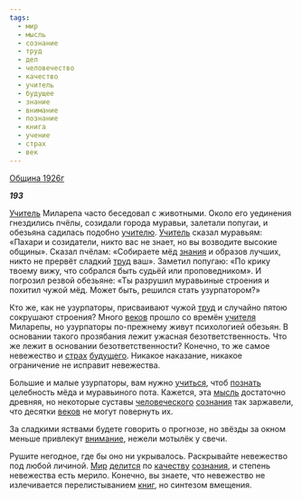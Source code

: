 ```yaml
---
tags:
  - мир
  - мысль
  - сознание
  - труд
  - дел
  - человечество
  - качество
  - учитель
  - будущее
  - знание
  - внимание
  - познание
  - книга
  - учение
  - страх
  - век
---
```

[Община 1926г](https://127.0.0.1:4002/agni/1926)

___193___

[Учитель](../../../tags/#учитель) Миларепа часто беседовал с животными. Около его уединения гнездились пчёлы, созидали города муравьи, залетали попугаи, и обезьяна садилась подобно [учителю](../../../tags/#учитель). [Учитель](../../../tags/#учитель) сказал муравьям: «Пахари и созидатели, никто вас не знает, но вы возводите высокие общины». Сказал пчёлам: «Собираете мёд [знания](../../../tags/#[знание](../../../tags/#знание)) и образов лучших, никто не прервёт сладкий [труд](../../../tags/#труд) ваш». Заметил попугаю: «По крику твоему вижу, что собрался быть судьёй или проповедником». И погрозил резвой обезьяне: «Ты разрушил муравьиные строения и похитил чужой мёд. Может быть, решился стать узурпатором?»   

Кто же, как не узурпаторы, присваивают чужой [труд](../../../tags/#труд) и случайно пятою сокрушают строения? Много [веков](../../../tags/#век) прошло со времён [учителя](../../../tags/#учитель) Миларепы, но узурпаторы по-прежнему живут психологией обезьян. В основании такого прозябания лежит ужасная безответственность. Что же лежит в основании безответственности? Конечно, то же самое невежество и [страх](../../../tags/#страх) [будущего](../../../tags/#будущее). Никакое наказание, никакое ограничение не исправит невежества.   

Большие и малые узурпаторы, вам нужно [учиться](../../../tags/#учение), чтоб [познать](../../../tags/#познание) целебность мёда и муравьиного пота. Кажется, эта [мысль](../../../tags/#мысль) достаточно древняя, но некоторые суставы [человеческого](../../../tags/#человечество) [сознания](../../../tags/#сознание) так заржавели, что десятки [веков](../../../tags/#век) не могут повернуть их.   

За сладкими яствами будете говорить о прогнозе, но звёзды за окном меньше привлекут [внимание](../../../tags/#внимание), нежели мотылёк у свечи.   

Рушите негодное, где бы оно ни укрывалось. Раскрывайте невежество под любой личиной. [Мир](../../../tags/#мир) [делится](../../../tags/#дел) по [качеству](../../../tags/#качество) [сознания](../../../tags/#сознание), и степень невежества есть мерило. Конечно, вы знаете, что невежество не излечивается перелистыванием [книг](../../../tags/#книга), но синтезом вмещения.   

